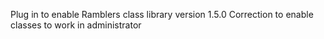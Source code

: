 Plug in to enable Ramblers class library
version 1.5.0
    Correction to enable classes to work in administrator 
